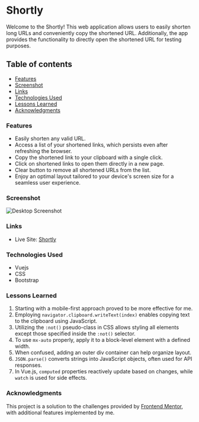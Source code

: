 # Shortly

Welcome to the Shortly!
This web application allows users to easily shorten long URLs and conveniently copy the shortened URL. Additionally, the app provides the functionality to directly open the shortened URL for testing purposes.

## Table of contents

- [Features](#features)
- [Screenshot](#screenshot)
- [Links](#links)
- [Technologies Used](#technologies-used)
- [Lessons Learned](#lessons-learned)
- [Acknowledgments](#acknowledgments)

### Features

- Easily shorten any valid URL.
- Access a list of your shortened links, which persists even after refreshing the browser.
- Copy the shortened link to your clipboard with a single click.
- Click on shortened links to open them directly in a new page.
- Clear button to remove all shortened URLs from the list.
- Enjoy an optimal layout tailored to your device's screen size for a seamless user experience.

### Screenshot

![Desktop Screenshot](./public/screenshot-desktop.jpeg|720)

### Links

- Live Site: [Shortly](https://your-live-site-url.com)

### Technologies Used

- Vuejs
- CSS
- Bootstrap

### Lessons Learned

1. Starting with a mobile-first approach proved to be more effective for me.
2. Employing `navigator.clipboard.writeText(index)` enables copying text to the clipboard using JavaScript.
3. Utilizing the `:not()` pseudo-class in CSS allows styling all elements except those specified inside the `:not()` selector.
4. To use `mx-auto` properly, apply it to a block-level element with a defined width.
5. When confused, adding an outer div container can help organize layout.
6. `JSON.parse()` converts strings into JavaScript objects, often used for API responses.
7. In Vue.js, `computed` properties reactively update based on changes, while `watch` is used for side effects.

### Acknowledgments

This project is a solution to the challenges provided by [Frontend Mentor](https://www.frontendmentor.io/solutions/efficient-age-calculation-with-javascript-and-vuejs-validation-L9dCXc8B0f), with additional features implemented by me.
